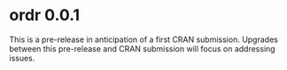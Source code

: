 # ordr 0.0.1

This is a pre-release in anticipation of a first CRAN submission.
Upgrades between this pre-release and CRAN submission will focus on addressing issues.

